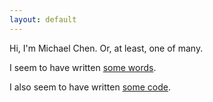```yaml
---
layout: default
---
```


Hi, I'm Michael Chen. Or, at least, one of many.

I seem to have written [some words](/posts).

I also seem to have written [some code](/projects).